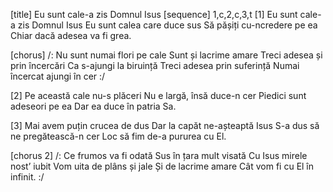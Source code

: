 [title] Eu sunt cale-a zis Domnul Isus
[sequence] 1,c,2,c,3,t
[1]
Eu sunt cale-a zis Domnul Isus
Eu sunt calea care duce sus
Să pășiți cu-ncredere pe ea
Chiar dacă adesea va fi grea.

[chorus]
/: Nu sunt numai flori pe cale
Sunt și lacrime amare
Treci adesea și prin încercări
Ca s-ajungi la biruință
Treci adesea prin suferință
Numai încercat ajungi în cer :/

[2]
Pe această cale nu-s plăceri
Nu e largă, însă duce-n cer
Piedici sunt adeseori pe ea
Dar ea duce în patria Sa.

[3]
Mai avem puțin crucea de dus
Dar la capăt ne-așteaptă Isus
S-a dus să ne pregătească-n cer
Loc să fim de-a pururea cu El.

[chorus 2]
/: Ce frumos va fi odată
Sus în țara mult visată
Cu Isus mirele nost’ iubit
Vom uita de plâns și jale
Și de lacrime amare
Cât vom fi cu El în infinit. :/

